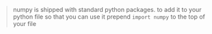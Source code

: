 > numpy is shipped with standard python packages. to add it to your python file so that you can use it prepend `import numpy` to the top of your file